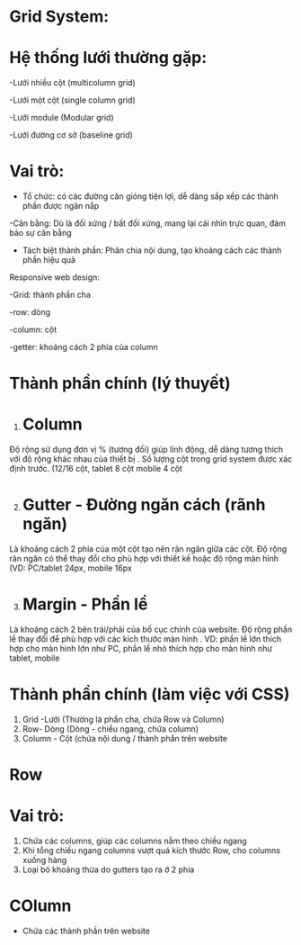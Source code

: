 # Grid System:


# Hệ thống lưới thường gặp:

-Lưới nhiều cột (multicolumn grid)

-Lưới một cột (single column grid)

-Lưới module (Modular grid)

-Lưới đường cơ sở (baseline grid)


# Vai trò:

- Tổ chức: có các đường căn gióng tiện lợi, dễ dàng sắp xếp các thành phần được ngăn nắp

-Cân bằng: Dù là đối xứng / bất đối xứng, mang lại cái nhìn trực quan, đảm bảo sự cân bằng

- Tách biệt thành phần: Phân chia nội dung, tạo khoảng cách các thành phần hiệu quả



Responsive web design:

-Grid: thành phần cha

-row: dòng

-column: cột

-getter: khoảng cách 2 phía của column


# Thành phần chính (lý thuyết)

1. # Column

Độ rộng sử dụng đơn vị % (tương đối) giúp linh động, dễ dàng tương thích với độ rộng khác nhau của thiết bị . Số lượng cột trong grid system được xác định trước. (12/16 cột, tablet 8 cột mobile 4 cột

2.  # Gutter - Đường ngăn cách (rãnh ngăn)

Là khoảng cách 2 phía của một cột tạo nên rãn ngăn giữa các cột. Độ rộng rãn ngăn có thể thay đổi cho phù hợp với thiết kế hoặc độ rộng màn hình (VD: PC/tablet 24px, mobile 16px

3.  # Margin - Phần lề

Là khoảng cách 2 bên trái/phải của bố cục chính của website. Độ rộng phần lề thay đổi để phù hợp với các kích thước màn hình . VD: phần lề lớn thích hợp cho màn hình lớn như PC, phần lề nhỏ thích hợp cho màn hình như tablet, mobile


# Thành phần chính (làm việc với CSS)

1. Grid -Lưới (Thường là phần cha, chứa Row và Column)
2. Row- Dòng (Dòng - chiều ngang, chứa column)
3. Column - Cột (chứa nội dung / thành phần trên website



# Row 

# Vai trò: 
1. Chứa các columns, giúp các columns nằm theo chiều ngang
2. Khi tổng chiều ngang columns  vượt quá kích thước Row, cho columns xuống hàng
3. Loại bỏ khoảng thừa do gutters tạo ra ở 2 phía


# COlumn 
- Chứa các thành phần trên website
